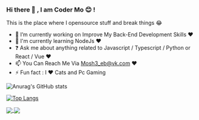 ### Hi there 👋 , I am Coder Mo 😊 !

This is the place where I opensource stuff and break things 😂 

- 🔭  I’m currently working on Improve My Back-End Development Skills ❤️
- 🌱  I'm currently learning NodeJs ❤️
- ❓  Ask me about anything related to Javascript / Typescript / Python or React / Vue ❤️
- 📫  You Can Reach Me Via Mosh3_eb@vk.com ❤️
- ⚡  Fun fact : I ❤️ Cats and Pc Gaming 

![Anurag's GitHub stats](https://github-readme-stats.vercel.app/api?username=mosh3eb&show_icons=true&theme=tokyonight)

[![Top Langs](https://github-readme-stats.vercel.app/api/top-langs/?username=mosh3eb&layout=compact)](https://github.com/anuraghazra/github-readme-stats)

<a href="https://github.com/mosh3eb/Password-Generator">
  <img align="center" src="https://github-readme-stats.vercel.app/api/pin/?username=mosh3eb&repo=Password-Generator" />
</a>
<a href="https://github.com/mosh3eb/Mosh3_eb_Cv">
  <img align="center" src="https://github-readme-stats.vercel.app/api/pin/?username=mosh3eb&repo=Mosh3_eb_CV" />
</a>

 
